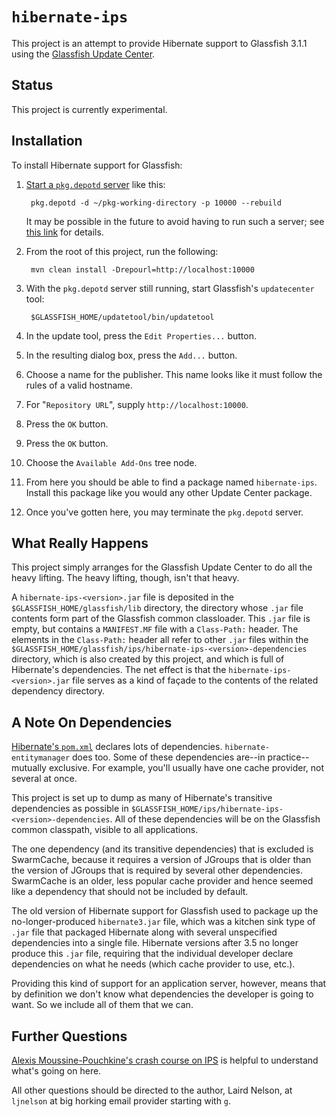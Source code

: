 # `hibernate-ips`

This project is an attempt to provide Hibernate support to Glassfish
3.1.1 using the [Glassfish Update
Center](http://java.net/projects/updatecenter2/).

## Status

This project is currently experimental.

## Installation

To install Hibernate support for Glassfish:

1. [Start a `pkg.depotd`
   server](http://dlc.sun.com/osol/docs/content/2009.06/IMGPACKAGESYS/depot_server.html)
   like this:
    
        pkg.depotd -d ~/pkg-working-directory -p 10000 --rebuild

    It may be possible in the future to avoid having to run such a
    server; see [this
    link](http://mail.opensolaris.org/pipermail/pkg-discuss/2010-May/022716.html)
    for details.

2. From the root of this project, run the following:
    
        mvn clean install -Drepourl=http://localhost:10000

3. With the `pkg.depotd` server still running, start Glassfish's
   `updatecenter` tool:
    
        $GLASSFISH_HOME/updatetool/bin/updatetool

4. In the update tool, press the `Edit Properties...` button.

5. In the resulting dialog box, press the `Add...` button.

6. Choose a name for the publisher.  This name looks like it must
   follow the rules of a valid hostname.

7. For "`Repository URL`", supply `http://localhost:10000`.

8. Press the `OK` button.

9. Press the `OK` button.

10. Choose the `Available Add-Ons` tree node.

11. From here you should be able to find a package named
    `hibernate-ips`.  Install this package like you would any other
    Update Center package.

12. Once you've gotten here, you may terminate the `pkg.depotd`
    server.

## What Really Happens

This project simply arranges for the Glassfish Update Center to do all
the heavy lifting.  The heavy lifting, though, isn't that heavy.

A `hibernate-ips-<version>.jar` file is deposited in the
`$GLASSFISH_HOME/glassfish/lib` directory, the directory whose `.jar`
file contents form part of the Glassfish common classloader.  This
`.jar` file is empty, but contains a `MANIFEST.MF` file with a
`Class-Path:` header.  The elements in the `Class-Path:` header all
refer to other `.jar` files within the
`$GLASSFISH_HOME/glassfish/ips/hibernate-ips-<version>-dependencies`
directory, which is also created by this project, and which is full of
Hibernate's dependencies.  The net effect is that the
`hibernate-ips-<version>.jar` file serves as a kind of façade to the
contents of the related dependency directory.

## A Note On Dependencies

[Hibernate's
`pom.xml`](http://repo1.maven.org/maven2/org/hibernate/hibernate-core/3.6.6.Final/hibernate-core-3.6.6.Final.pom)
declares lots of dependencies.	`hibernate-entitymanager` does too.
Some of these dependencies are--in practice--mutually exclusive.  For
example, you'll usually have one cache provider, not several at once.

This project is set up to dump as many of Hibernate's transitive
dependencies as possible in
`$GLASSFISH_HOME/ips/hibernate-ips-<version>-dependencies`.  All of
these dependencies will be on the Glassfish common classpath, visible
to all applications.

The one dependency (and its transitive dependencies) that is excluded
is SwarmCache, because it requires a version of JGroups that is older
than the version of JGroups that is required by several other
dependencies.  SwarmCache is an older, less popular cache provider and
hence seemed like a dependency that should not be included by default.

The old version of Hibernate support for Glassfish used to package up
the no-longer-produced `hibernate3.jar` file, which was a kitchen sink
type of `.jar` file that packaged Hibernate along with several
unspecified dependencies into a single file.  Hibernate versions after
3.5 no longer produce this `.jar` file, requiring that the individual
developer declare dependencies on what he needs (which cache provider
to use, etc.).

Providing this kind of support for an application server, however,
means that by definition we don't know what dependencies the developer
is going to want.  So we include all of them that we can.

## Further Questions

[Alexis Moussine-Pouchkine's crash course on
IPS](http://blogs.oracle.com/alexismp/entry/ips_pkg_5_crash_course) is
helpful to understand what's going on here.

All other questions should be directed to the author, Laird Nelson, at
`ljnelson` at big horking email provider starting with `g`.
